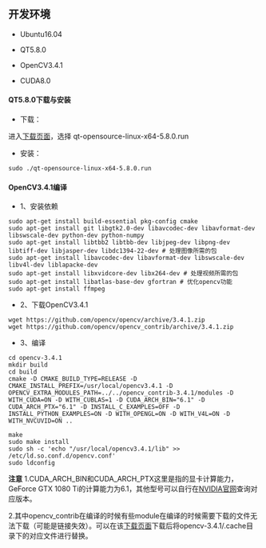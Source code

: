 ## 开发环境
* Ubuntu16.04

* QT5.8.0

* OpenCV3.4.1

* CUDA8.0

#### QT5.8.0下载与安装
- 下载：

进入[下载页面](http://download.qt.io/archive/qt/5.8/5.8.0/)，选择 qt-opensource-linux-x64-5.8.0.run

- 安装：
```
sudo ./qt-opensource-linux-x64-5.8.0.run
```

#### OpenCV3.4.1编译
- 1、安装依赖
```
sudo apt-get install build-essential pkg-config cmake
sudo apt-get install git libgtk2.0-dev libavcodec-dev libavformat-dev libswscale-dev python-dev python-numpy
sudo apt-get install libtbb2 libtbb-dev libjpeg-dev libpng-dev libtiff-dev libjasper-dev libdc1394-22-dev # 处理图像所需的包
sudo apt-get install libavcodec-dev libavformat-dev libswscale-dev libv4l-dev liblapacke-dev
sudo apt-get install libxvidcore-dev libx264-dev # 处理视频所需的包
sudo apt-get install libatlas-base-dev gfortran # 优化opencv功能
sudo apt-get install ffmpeg
```
- 2、下载OpenCV3.4.1
```
wget https://github.com/opencv/opencv/archive/3.4.1.zip 
wget https://github.com/opencv/opencv_contrib/archive/3.4.1.zip
```
- 3、编译
```
cd opencv-3.4.1
mkdir build
cd build
cmake -D CMAKE_BUILD_TYPE=RELEASE -D CMAKE_INSTALL_PREFIX=/usr/local/opencv3.4.1 -D OPENCV_EXTRA_MODULES_PATH=../../opencv_contrib-3.4.1/modules -D WITH_CUDA=ON -D WITH_CUBLAS=1 -D CUDA_ARCH_BIN="6.1" -D CUDA_ARCH_PTX="6.1" -D INSTALL_C_EXAMPLES=OFF -D INSTALL_PYTHON_EXAMPLES=ON -D WITH_OPENGL=ON -D WITH_V4L=ON -D WITH_NVCUVID=ON ..

make
sudo make install
sudo sh -c 'echo "/usr/local/opencv3.4.1/lib" >> /etc/ld.so.conf.d/opencv.conf'
sudo ldconfig
```

**注意**
1.CUDA_ARCH_BIN和CUDA_ARCH_PTX这里是指的显卡计算能力，GeForce GTX 1080 Ti的计算能力为6.1，其他型号可以自行在[NVIDIA官网](https://developer.nvidia.com/cuda-gpus)查询对应版本。

2.其中opencv_contrib在编译的时候有些module在编译的时候需要下载的文件无法下载（可能是链接失效）。可以在该[下载页面](https://pan.baidu.com/s/1MSZIrVzl38Xj6rRRzfA0Kg)下载后将opencv-3.4.1/.cache目录下的对应文件进行替换。
